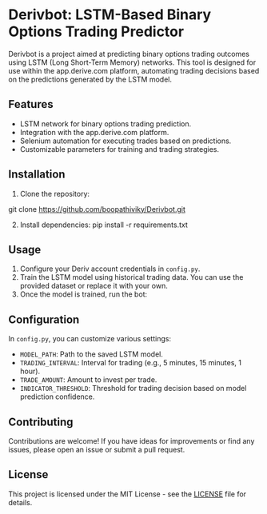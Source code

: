 # Derivbot: LSTM-Based Binary Options Trading Predictor

Derivbot is a project aimed at predicting binary options trading outcomes using LSTM (Long Short-Term Memory) networks. This tool is designed for use within the app.derive.com platform, automating trading decisions based on the predictions generated by the LSTM model.

## Features

- LSTM network for binary options trading prediction.
- Integration with the app.derive.com platform.
- Selenium automation for executing trades based on predictions.
- Customizable parameters for training and trading strategies.

## Installation

1. Clone the repository:

git clone https://github.com/boopathiviky/Derivbot.git


2. Install dependencies:
pip install -r requirements.txt



## Usage

1. Configure your Deriv account credentials in `config.py`.
2. Train the LSTM model using historical trading data. You can use the provided dataset or replace it with your own.
3. Once the model is trained, run the bot:


## Configuration

In `config.py`, you can customize various settings:

- `MODEL_PATH`: Path to the saved LSTM model.
- `TRADING_INTERVAL`: Interval for trading (e.g., 5 minutes, 15 minutes, 1 hour).
- `TRADE_AMOUNT`: Amount to invest per trade.
- `INDICATOR_THRESHOLD`: Threshold for trading decision based on model prediction confidence.

## Contributing

Contributions are welcome! If you have ideas for improvements or find any issues, please open an issue or submit a pull request.

## License

This project is licensed under the MIT License - see the [LICENSE](LICENSE) file for details.

